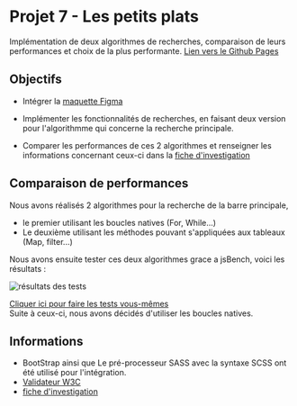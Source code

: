 # Projet 7 - Les petits plats

Implémentation de deux algorithmes de recherches, comparaison de leurs performances et choix de la plus performante.
[Lien vers le Github Pages](https://geoffroy-blomme.github.io/OC-Projet-7/)

## Objectifs

- Intégrer la [maquette Figma](https://www.figma.com/file/xqeE1ZKlHUWi2Efo8r73NK/UI-Design-Les-Petits-Plats-FR)

* Implémenter les fonctionnalités de recherches, en faisant deux version pour l'algorithmme qui concerne la recherche principale.

* Comparer les performances de ces 2 algorithmes et renseigner les informations concernant ceux-ci dans la [fiche d'investigation](https://github.com/Geoffroy-Blomme/OC-Projet-7/files/10421787/Fiche%2Bd.investigation%2Bfonctionnalite.pdf)

## Comparaison de performances

Nous avons réalisés 2 algorithmes pour la recherche de la barre principale,

- le premier utilisant les boucles natives (For, While...)
- Le deuxième utilisant les méthodes pouvant s'appliquées aux tableaux (Map, filter...)

Nous avons ensuite tester ces deux algorithmes grace a jsBench, voici les résultats :

![résultats des tests](https://user-images.githubusercontent.com/34040194/212575972-53c3717e-b66c-4ee5-8a64-44a27491705d.png)

[Cliquer ici pour faire les tests vous-mêmes](https://jsben.ch/SBgle)  
Suite à ceux-ci, nous avons décidés d'utiliser les boucles natives.

## Informations

- BootStrap ainsi que Le pré-processeur SASS avec la syntaxe SCSS ont été utilisé pour l'intégration.
- [Validateur W3C ](https://validator.w3.org/nu/?doc=https%3A%2F%2Fgeoffroy-blomme.github.io%2FOC-Projet-7%2F)
- [fiche d'investigation](https://github.com/Geoffroy-Blomme/OC-Projet-7/files/10421787/Fiche%2Bd.investigation%2Bfonctionnalite.pdf)
